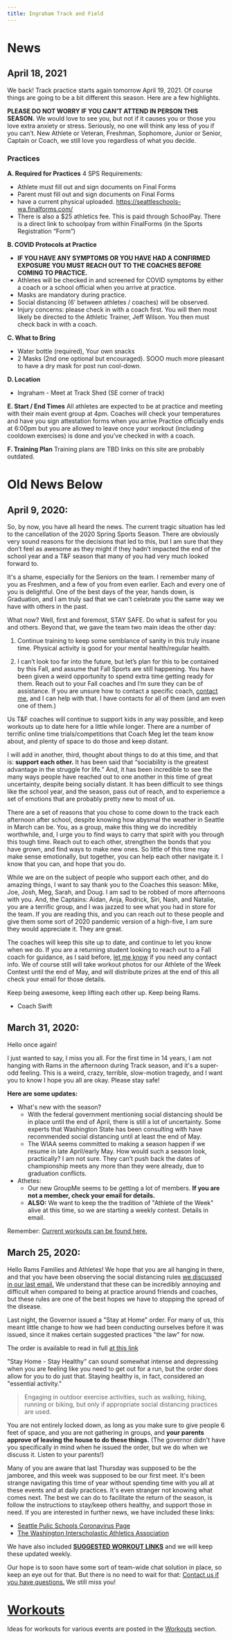 ```yaml
---
title: Ingraham Track and Field
---
```


# News

## April 18, 2021

We back! Track practice starts again tomorrow April 19, 2021.  Of course things are going to be a bit different this season.  Here are a few highlights.

**__PLEASE DO NOT WORRY IF YOU CAN’T ATTEND IN PERSON THIS SEASON.__**  We would love to see you, but not if it causes you or those you love extra anxiety or stress.  Seriously, no one will think any less of you if you can’t. New Athlete or Veteran, Freshman, Sophomore, Junior or Senior, Captain or Coach, we still love you regardless of what you decide.

### Practices

**A. Required for Practices**
4 SPS Requirements: 

* Athlete must fill out and sign documents on Final Forms
* Parent must fill out and sign documents on Final Forms 
* have a current physical uploaded.  https://seattleschools-wa.finalforms.com/   
* There is also a $25 athletics fee.  This is paid through SchoolPay.  There is a direct link to schoolpay from within FinalForms (in the Sports Registration “Form”)

**B. COVID Protocols at Practice**

* **IF YOU HAVE ANY SYMPTOMS OR YOU HAVE HAD A CONFIRMED EXPOSURE YOU MUST REACH OUT TO THE COACHES BEFORE COMING TO PRACTICE.**
* Athletes will be checked in and screened for COVID symptoms by either a coach or a school official when you arrive at practice.
* Masks are mandatory during practice.    
* Social distancing (6’ between athletes / coaches) will be observed.
* Injury concerns: please check in with a coach first.  You will then most likely be directed to the Athletic Trainer, Jeff Wilson.  You then must check back in with a coach.   

**C. What to Bring**
* Water bottle (required), Your own snacks
* 2 Masks (2nd one optional but encouraged).  SOOO much more pleasant to have a dry mask for post run cool-down.  

**D. Location**
* Ingraham - Meet at Track Shed (SE corner of track)  

**E.  Start / End Times**
All athletes are expected to be at practice and meeting with their main event group at 4pm. 
Coaches will check your temperatures and have you sign attestation forms when you arrive 
Practice officially ends at 6:00pm but you are allowed to leave once your workout (including cooldown exercises) is done and you’ve checked in with a coach.   
   
**F.   Training Plan**
Training plans are TBD links on this site are probably outdated. 


# Old News Below

## April 9, 2020:

So, by now, you have all heard the news. The current tragic situation has led to the cancellation of the 2020 Spring Sports Season. There are obviously very sound reasons for the decisions that led to this, but I am sure that they don’t feel as awesome as they might if they hadn’t impacted the end of the school year and a T&F season that many of you had very much looked forward to.

It's a shame, especially for the Seniors on the team. I remember many of you as Freshmen, and a few of you from even earlier. Each and every one of you is delightful. One of the best days of the year, hands down, is Graduation, and I am truly sad that we can't celebrate you the same way we have with others in the past.

What now? Well, first and foremost, STAY SAFE. Do what is safest for you and others. Beyond that, we gave the team two main ideas the other day:

1. Continue training to keep some semblance of sanity in this truly insane time. Physical activity is good for your mental health/regular health.

2. I can’t look too far into the future, but let’s plan for this to be contained by this Fall, and assume that Fall Sports are still happening. You have been given a weird opportunity to spend extra time getting ready for them. Reach out to your Fall coaches and I’m sure they can be of assistance. If you are unsure how to contact a specific coach, [contact me](mailto:ingrahamtrackandfield@gmail.com), and I can help with that. I have contacts for all of them (and am even one of them.)

Us T&F coaches will continue to support kids in any way possible, and keep workouts up to date here for a little while longer. There are a number of terrific online time trials/competitions that Coach Meg let the team know about, and plenty of space to do those and keep distant.

I will add in another, third, thought about things to do at this time, and that is: **support each other.** It has been said that “sociability is the greatest advantage in the struggle for life.” And, it has been incredible to see the many ways people have reached out to one another in this time of great uncertainty, despite being socially distant. It has been difficult to see things like the school year, and the season, pass out of reach, and to experiemce a set of emotions that are probably pretty new to most of us.

There are a set of reasons that you chose to come down to the track each afternoon after school, despite knowing how abysmal the weather in Seattle in March can be. You, as a group, make this thing we do incredibly worthwhile, and, I urge you to find ways to carry that spirit with you through this tough time. Reach out to each other, strengthen the bonds that you have grown, and find ways to make new ones. So little of this time may make sense emotionally, but together, you can help each other navigate it. I know that you can, and hope that you do. 

While we are on the subject of people who support each other, and do amazing things, I want to say thank you to the Coaches this season: Mike, Joe, Josh, Meg, Sarah, and Doug. I am sad to be robbed of more afternoons with you. And, the Captains: Aidan, Anja, Rodrick, Siri, Nash, and Natalie, you are a terrific group, and I was jazzed to see what you had in store for the team. If you are reading this, and you can reach out to these people and give them some sort of 2020 pandemic version of a high-five, I am sure they would appreciate it. They are great. 

The coaches will keep this site up to date, and continue to let you know when we do. If you are a returning student looking to reach out to a Fall coach for guidance, as I said before, [let me know](mailto:ingrahamtrackandfield@gmail.com) if you need any contact info. We of course still will take workout photos for our Athlete of the Week Contest until the end of May, and will distribute prizes at the end of this all check your email for those details.

Keep being awesome, keep lifting each other up. Keep being Rams.

- Coach Swift

## March 31, 2020:

Hello once again!

I just wanted to say, I miss you all. For the first time in 14 years, I am not hanging with Rams in the afternoon during Track season, and it's a super-odd feeling. This is a weird, crazy, terrible, slow-motion tragedy, and I want you to know I hope you all are okay. Please stay safe!

**Here are some updates:**
* What's new with the season?
  * With the federal government mentioning social distancing should be in place until the end of April, there is still a lot of uncertainty. Some experts that Washington State has been consulting with have recommended social distancing until at least the end of May.
  * The WIAA seems committed to making a season happen if we resume in late April/early May. How would such a season look, practically? I am not sure. They can’t push back the dates of championship meets any more than they were already, due to graduation conflicts.
* Athetes:
  * Our new GroupMe seems to be getting a lot of members. **If you are not a member, check your email for details.**
  * **ALSO:** We want to keep the the tradition of "Athlete of the Week" alive at this time, so we are starting a weekly contest. Details in email.

Remember: [Current workouts can be found here.](workouts/)

## March 25, 2020:

Hello Rams Families and Athletes! 
We hope that you are all hanging in there, and that you have been observing the social distancing rules [we discussed in our last email.](https://docs.google.com/document/d/1zXROeFJsWg_fsIN58Cj_IMhjes37Ko1QJNk1jZ7IuYE/edit?usp=sharing) We understand that these can be incredibly annoying and difficult when compared to being at practice around friends and coaches, but these rules are one of the best hopes we have to stopping the spread of the disease. 

Last night, the Governor issued a "Stay at Home" order. For many of us, this meant little change to how we had been conducting ourselves before it was issued, since it makes certain suggested practices "the law" for now. 

The order is available to read in full [at this link](https://www.governor.wa.gov/sites/default/files/proclamations/20-25%20Coronovirus%20Stay%20Safe-Stay%20Healthy%20%28tmp%29%20%28002%29.pdf)

"Stay Home - Stay Healthy" can sound somewhat intense and depressing when you are feeling like you need to get out for a run, but the order does allow for you to do just that. Staying healthy is, in fact, considered an "essential activity." 

>Engaging in outdoor exercise activities, such as walking, hiking, running or biking, but only if appropriate social distancing practices are used.

You are not entirely locked down, as long as you make sure to give people 6 feet of space, and you are not gathering in groups, and **your parents approve of leaving the house to do these things.** (The governor didn't have you specifically in mind when he issued the order, but we do when we discuss it. Listen to your parents!)

Many of you are aware that last Thursday was supposed to be the jamboree, and this week was supposed to be our first meet. It's been strange navigating this time of year without spending time with you all at these events and at daily practices. It's even stranger not knowing what comes next. The best we can do to facilitate the return of the season, is follow the instructions to stay/keep others healthy, and support those in need. If you are interested in further news, we have included these links:

* [Seattle Pulic Schools Coronavirus Page](https://www.seattleschools.org/district/calendars/news/what_s_new/coronavirus_update)
* [The Washington Interscholastic Athletics Association](http://www.wiaa.com/)

We have also included [**SUGGESTED WORKOUT LINKS**](workouts/) and we will keep these updated weekly.

Our hope is to soon have some sort of team-wide chat solution in place, so keep an eye out for that. But there is no need to wait for that: [Contact us if you have questions.](mailto:ingrahamtrackandfield@gmail.com) We still miss you!


# [Workouts](workouts/)
Ideas for workouts for various events are posted in the [Workouts](workouts/) section.  
